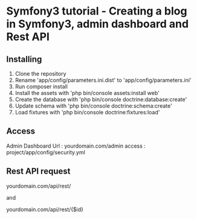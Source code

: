 # Symfony3 tutorial - Creating a blog in Symfony3, admin dashboard and Rest API 


## Installing

 1. Clone the repository
 2. Rename 'app/config/parameters.ini.dist' to 'app/config/parameters.ini'
 3. Run composer install
 4. Install the assets with 'php bin/console assets:install web'
 5. Create the database with 'php bin/console doctrine:database:create'
 6. Update schema with 'php bin/console doctrine:schema:create'
 7. Load fixtures with 'php bin/console doctrine:fixtures:load'
 
 ## Access
 Admin Dashboard Url : yourdomain.com/admin
 access : project/app/config/security.yml
 
 ## Rest API request
 yourdomain.com/api/rest/
 
 and 
   
 yourdomain.com/api/rest/{$id}
 